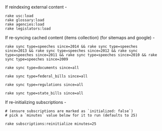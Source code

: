 If reindexing external content -

    rake usc:load
    rake glossary:load
    rake agencies:load
    rake legislators:load

If re-syncing cached content (items collection) (for sitemaps and google) -

    rake sync type=speeches since=2014 && rake sync type=speeches since=2013 && rake sync type=speeches since=2012 && rake sync type=speeches since=2011 && rake sync type=speeches since=2010 && rake sync type=speeches since=2009

    rake sync type=documents since=all

    rake sync type=federal_bills since=all

    rake sync type=regulations since=all

    rake sync type=state_bills since=all

If re-initializing subscriptions -

    # (ensure subscriptions are marked as `initialized: false`)
    # pick a `minutes` value below for it to run (defaults to 25)

    rake subscriptions:reinitialize minutes=25